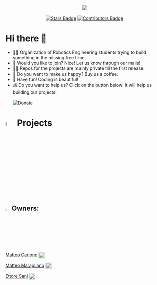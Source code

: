
<p align = "center">
 <img src="https://user-images.githubusercontent.com/81308076/201754681-79521a2e-62fa-4bb0-b195-1a927cf0efb2.png"/> <br><br>
 <a href="https://github.com/RobEng-Projects/.github/stargazers"><img src="https://img.shields.io/github/stars/RobEng-Projects/.github?color=blue" alt="Stars Badge"/></a>
<a href="https://github.com/RobEng-Projects/.github/graphs/contributors"><img src="https://img.shields.io/github/contributors/RobEng-Projects/.github?color=green" alt="Contributors Badge"/></a>
<p/>

# Hi there 👋

- 🙋‍♀️ Organization of Robotics Engineering students trying to build something in the missing free time.
- 🌈 Would you like to join? Nice! Let us know through our mails!
- 👩‍💻 Repos for the projects are mainly private till the first release.
- 🍿 Do you want to make us happy? Buy us a coffee.
- 🧙 Have fun! Coding is beautiful!
- 💰 Do you want to help us? Click on the button below! It will help us building our projects! <br> <br>
 [![Donate](https://img.shields.io/badge/paypal-donate-blue)](https://www.paypal.com/donate/?hosted_button_id=CLUA3DUGR4A2Q)

# <img src="https://user-images.githubusercontent.com/62358773/201054267-813527ff-db10-4746-98d2-b590956c9d9e.png" width="6%" height="6%"> Projects

## <img src="https://user-images.githubusercontent.com/62358773/158238810-c5dcb486-ba24-4b35-87de-39a54e88f36b.png" width="3%" height="3%"> Owners:
[Matteo Carlone](https://github.com/MatteoCarlone)
<a href="mailto:S4652067@studenti.unige.it" >
<img align="center" src="https://user-images.githubusercontent.com/81308076/155858753-ef1238f1-5887-4e4d-9ac2-2b0bb82836e2.png" alt="mmatteo-hub" height="20" width="20" />
</a>  

[Matteo Maragliano](https://github.com/mmatteo-hub)
<a href="mailto:S4636216@studenti.unige.it">
<img align="center" src="https://user-images.githubusercontent.com/81308076/155858753-ef1238f1-5887-4e4d-9ac2-2b0bb82836e2.png" alt="mmatteo-hub" height="20" width="20" />
</a>  

[Ettore Sani](https://github.com/ettore9x9)
<a href="mailto:S5322242@studenti.unige.it">
<img align="center" src="https://user-images.githubusercontent.com/81308076/155858753-ef1238f1-5887-4e4d-9ac2-2b0bb82836e2.png" alt="mmatteo-hub" height="20" width="20" />
</a> 

